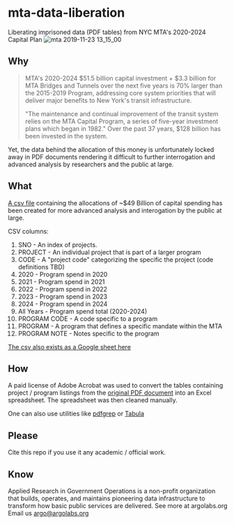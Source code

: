 # mta-data-liberation
Liberating imprisoned data (PDF tables) from NYC MTA's 2020-2024 Capital Plan
![mta 2019-11-23 13_15_00](https://user-images.githubusercontent.com/4397663/69483758-54444700-0df9-11ea-9a7a-263bd2a8495c.gif)


## Why
> MTA's 2020-2024 $51.5 billion capital investment + $3.3 billion for
> MTA Bridges and Tunnels over the next five years is 70% larger than
> the 2015-2019 Program, addressing core system priorities that will
> deliver major benefits to New York's transit infrastructure.
> 
> "The maintenance and continual improvement of the transit system
> relies on the MTA Capital Program, a series of five-year investment
> plans which began in 1982." Over the past 37 years, $128 billion has
> been invested in the system.

Yet, the data behind the allocation of this money is unfortunately locked away in PDF documents rendering it difficult to further interrogation and advanced analysis by researchers and the public at large.

## What
[A csv file](https://github.com/argo-marketplace/mta-data-liberation/blob/master/MTA%20capital%20plan%20%282020-2024%29%20-%20MASTER.csv) containing the allocations of ~$49 Billion of capital spending has been created for more advanced analysis and interogation by the public at large.

CSV columns:

1. SNO - An index of projects.
2. PROJECT - An individual project that is part of a larger program
3. CODE - A "project code" categorizing the specific the project (code definitions TBD)
4. 2020 - Program spend in 2020
5. 2021 - Program spend in 2021
6. 2022 - Program spend in 2022
7. 2023 - Program spend in 2023
8. 2024 - Program spend in 2024
9. All Years - Program spend total (2020-2024)
10. PROGRAM CODE - A code specific to a program
11. PROGRAM - A program that defines a specific mandate within the MTA
12. PROGRAM NOTE - Notes specific to the program

[The csv also exists as a Google sheet here](https://docs.google.com/spreadsheets/u/1/d/1Wegrw_k9CvWlxoTmC7TaM0U9Cz40vaT7Xj8XDQ_1xmU/edit?usp=sharing)

## How
A paid license of Adobe Acrobat was used to convert the tables containing project / program listings from the [original PDF document](https://new.mta.info/document/10511) into an Excel spreadsheet. The spreadsheet was then cleaned manually.

One can also use utilities like [pdfgrep](https://pdfgrep.org/) or [Tabula](https://tabula.technology/)

## Please
Cite this repo if you use it any academic / official work.

## Know
Applied Research in Government Operations is a non-profit organization that builds, operates, and maintains pioneering data infrastructure to transform how basic public services are delivered. See more at argolabs.org
Email us argo@argolabs.org
